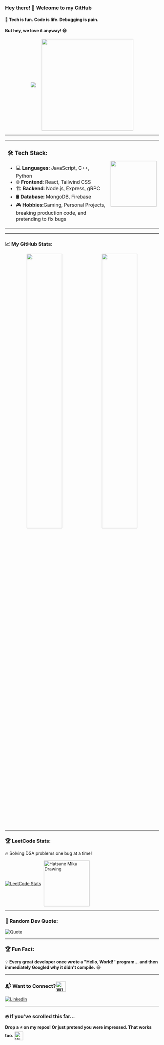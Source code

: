 ### Hey there! 👋 Welcome to my GitHub  

#### 🚀 Tech is fun. Code is life. Debugging is pain.  
#### But hey, we love it anyway! 😆  


<div align="center" style="display: flex; align-items: center; justify-content: center; gap: 20px;">
  <img src="https://readme-typing-svg.herokuapp.com?font=Fira+Code&weight=600&size=22&pause=1000&color=FF5722&center=true&width=600&lines=Full-Stack+Developer;React%2C+MERN%2C+Tailwind%2C+gRPC;Building+Cool+Things+One+Commit+at+a+Time!;Currently+Learning+New+Ways+to+Break+Code+💥" style="vertical-align: middle;">
  <img src="https://media1.tenor.com/m/Obn4E0g2fFQAAAAC/game-gaming.gif" width="300px">
</div>



---

<table style="border-collapse: collapse; border: none;">
   <tr style="border: none;">
    <td style="border: none; vertical-align: middle;">
      <h3>🛠️ Tech Stack:</h3>
      <ul>
        <li>💻 <b>Languages:</b> JavaScript, C++, Python</li>
        <li>🌐 <b>Frontend:</b> React, Tailwind CSS</li>
        <li>🏗️ <b>Backend:</b> Node.js, Express, gRPC</li>
        <li>🛢️ <b>Database:</b> MongoDB, Firebase</li>
        <li>🎮 <b>Hobbies:</b>Gaming, Personal Projects, breaking production code, and pretending to fix bugs  </li>
      </ul>
    </td>
    <td>
      <img src="https://cdn3.emoji.gg/emojis/2487_smugrin.png" width="150px">
    </td>
  </tr>
</table>






---

### 📈 My GitHub Stats:  
<div align="center">
  <img width="48%" src="https://github-readme-stats.vercel.app/api?username=Altener99&show_icons=true&theme=tokyonight" />
  <img width="48%" src="https://github-readme-streak-stats.herokuapp.com/?user=Altener99&theme=tokyonight" />
</div>

---

### 🏆 LeetCode Stats:  
🔥 Solving DSA problems one bug at a time!  
<div style="display: flex; align-items: center;">
  <a href="https://leetcode.com/ALTENER">
    <img src="https://leetcard.jacoblin.cool/ALTENER?theme=dark&font=Fira%20Code&ext=heatmap" alt="LeetCode Stats">
  </a>
  <img src="https://easydrawingguides.com/wp-content/uploads/2019/11/how-to-draw-hatsune-miku-featured-image-1200.png" alt="Hatsune Miku Drawing" width="150px" style="margin-left: 10px;">
</div>


---

### 🤖 Random Dev Quote:
![Quote](https://quotes-github-readme.vercel.app/api?type=horizontal&theme=radical)

---

### 🏆 Fun Fact:  
💡 **Every great developer once wrote a "Hello, World!" program... and then immediately Googled why it didn't compile.** 😆  

---

### 📬 Want to Connect?<img src="https://cdn3.emoji.gg/emojis/8573_Shikiconfused.png" alt="Winking Face" style="width: 2em; height: 2em; vertical-align: middle;">

[![LinkedIn](https://img.shields.io/badge/LinkedIn-Connect-blue?style=for-the-badge&logo=linkedin)](https://www.linkedin.com/in/devanshu-dutta-6640a724b/)  


---

### 🔥 If you’ve scrolled this far…
**Drop a ⭐ on my repos! Or just pretend you were impressed. That works too.** <img src="https://cdn3.emoji.gg/emojis/8573_Shikiconfused.png" alt="Winking Face" style="width: 2em; height: 2em; vertical-align: middle;">

